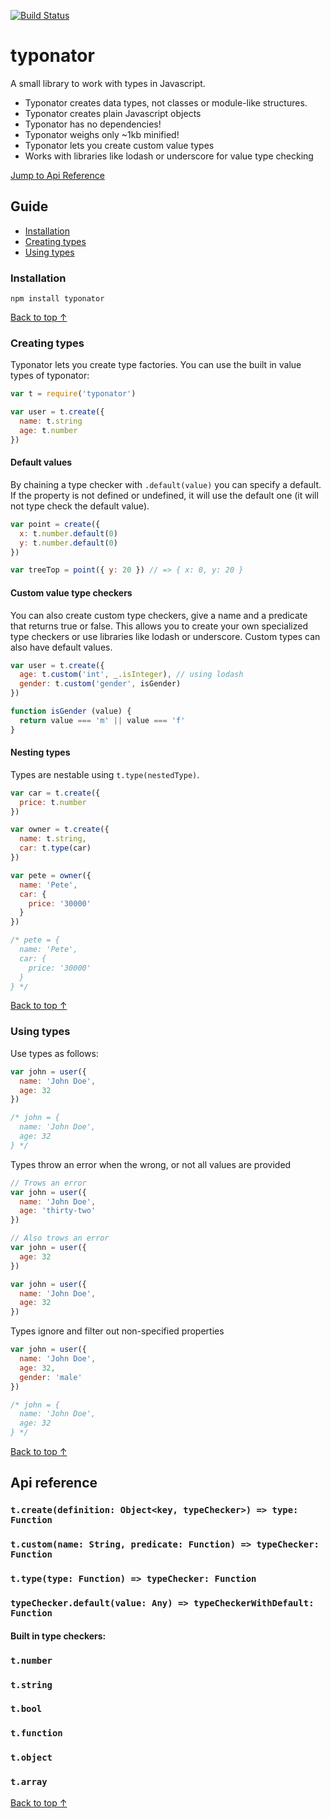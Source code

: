 [![Build Status](https://travis-ci.org/ngerritsen/typonator.svg?branch=master)](https://travis-ci.org/ngerritsen/typonator)

# typonator

A small library to work with types in Javascript.

- Typonator creates data types, not classes or module-like structures.
- Typonator creates plain Javascript objects
- Typonator has no dependencies!
- Typonator weighs only ~1kb minified!
- Typonator lets you create custom value types
- Works with libraries like lodash or underscore for value type checking

[Jump to Api Reference](#api-reference)

## Guide

- [Installation](#installation)
- [Creating types](#creating-types)
- [Using types](#using-types)

### Installation

```
npm install typonator
```

[Back to top ↑](#guide)

### Creating types

Typonator lets you create type factories. You can use the built in value types of typonator:

```js
var t = require('typonator')

var user = t.create({
  name: t.string
  age: t.number
})
```

#### Default values

By chaining a type checker with `.default(value)` you can specify a default. If the property is not defined or undefined, it will use the default one (it will not type check the default value).

```js
var point = create({
  x: t.number.default(0)
  y: t.number.default(0)
})

var treeTop = point({ y: 20 }) // => { x: 0, y: 20 }
```

#### Custom value type checkers

You can also create custom type checkers, give a name and a predicate that returns true or false. This allows you to create your own specialized type checkers or use libraries like lodash or underscore. Custom types can also have default values.

```js
var user = t.create({
  age: t.custom('int', _.isInteger), // using lodash
  gender: t.custom('gender', isGender)
})

function isGender (value) {
  return value === 'm' || value === 'f'
}
```

#### Nesting types

Types are nestable using `t.type(nestedType)`.

```js
var car = t.create({
  price: t.number
})

var owner = t.create({
  name: t.string,
  car: t.type(car)
})

var pete = owner({
  name: 'Pete',
  car: {
    price: '30000'
  }
})

/* pete = {
  name: 'Pete',
  car: {
    price: '30000'
  }
} */
```

[Back to top ↑](#guide)

### Using types

Use types as follows:

```js
var john = user({
  name: 'John Doe',
  age: 32
})

/* john = {
  name: 'John Doe',
  age: 32
} */
```

Types throw an error when the wrong, or not all values are provided

```js
// Trows an error
var john = user({
  name: 'John Doe',
  age: 'thirty-two'
})

// Also trows an error
var john = user({
  age: 32
})

var john = user({
  name: 'John Doe',
  age: 32
})
```

Types ignore and filter out non-specified properties

```js
var john = user({
  name: 'John Doe',
  age: 32,
  gender: 'male'
})

/* john = {
  name: 'John Doe',
  age: 32
} */
```

[Back to top ↑](#guide)

## Api reference

### `t.create(definition: Object<key, typeChecker>) => type: Function`

### `t.custom(name: String, predicate: Function) => typeChecker: Function`

### `t.type(type: Function) => typeChecker: Function`

### `typeChecker.default(value: Any) => typeCheckerWithDefault: Function`

#### Built in type checkers:

### `t.number`
### `t.string`
### `t.bool`
### `t.function`
### `t.object`
### `t.array`

[Back to top ↑](#guide)
